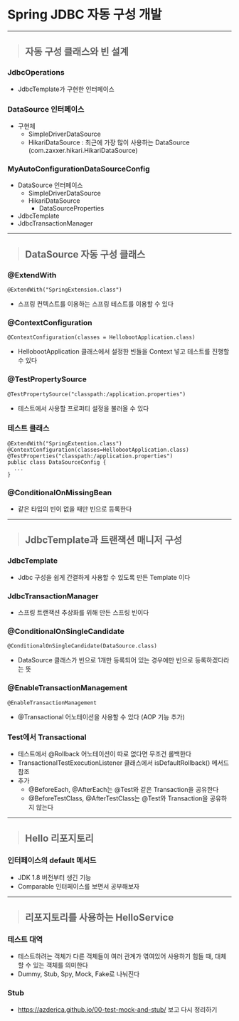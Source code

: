 
# Spring JDBC 자동 구성 개발

---------------------------------------------------------------------------------------------------------------------------------

> ## 자동 구성 클래스와 빈 설계

### JdbcOperations
- JdbcTemplate가 구현한 인터페이스


### DataSource 인터페이스
- 구현체
  - SimpleDriverDataSource
  - HikariDataSource : 최근에 가장 많이 사용하는 DataSource (com.zaxxer.hikari.HikariDataSource)


### MyAutoConfigurationDataSourceConfig
- DataSource 인터페이스
  - SimpleDriverDataSource
  - HikariDataSource
    - DataSourceProperties
- JdbcTemplate
- JdbcTransactionManager

---------------------------------------------------------------------------------------------------------------------------------

> ## DataSource 자동 구성 클래스

### @ExtendWith
    @ExtendWith("SpringExtension.class")
- 스프링 컨텍스트를 이용하는 스프링 테스트를 이용할 수 있다


### @ContextConfiguration
    @ContextConfiguration(classes = HellobootApplication.class)
- HellobootApplication 클래스에서 설정한 빈들을 Context 넣고 테스트를 진행할 수 있다


### @TestPropertySource
    @TestPropertySource("classpath:/application.properties")
- 테스트에서 사용할 프로퍼티 설정을 불러올 수 있다


### 테스트 클래스
    @ExtendWith("SpringExtention.class")
    @ContextConfiguration(classes=HellobootApplication.class)
    @TestProperties("classpath:/application.properties")
    public class DataSourceConfig {
      ...
    }


### @ConditionalOnMissingBean
- 같은 타입의 빈이 없을 때만 빈으로 등록한다

---------------------------------------------------------------------------------------------------------------------------------

> ## JdbcTemplate과 트랜잭션 매니저 구성

### JdbcTemplate
- Jdbc 구성을 쉽게 간결하게 사용할 수 있도록 만든 Template 이다


### JdbcTransactionManager
- 스프링 트랜잭션 추상화를 위해 만든 스프링 빈이다


### @ConditionalOnSingleCandidate
    @ConditionalOnSingleCandidate(DataSource.class)
- DataSource 클래스가 빈으로 1개만 등록되어 있는 경우에만 빈으로 등록하겠다라는 뜻


### @EnableTransactionManagement
    @EnableTransactionManagement
- @Transactional 어노테이션을 사용할 수 있다 (AOP 기능 추가)


### Test에서 Transactional
- 테스트에서 @Rollback 어노테이션이 따로 없다면 무조건 롤백한다
- TransactionalTestExecutionListener 클래스에서 isDefaultRollback() 메서드 참조
- 추가
  - @BeforeEach, @AfterEach는 @Test와 같은 Transaction을 공유한다
  - @BeforeTestClass, @AfterTestClass는 @Test와 Transaction을 공유하지 않는다

---------------------------------------------------------------------------------------------------------------------------------

> ## Hello 리포지토리

### 인터페이스의 default 메서드
- JDK 1.8 버전부터 생긴 기능
- Comparable 인터페이스를 보면서 공부해보자

---------------------------------------------------------------------------------------------------------------------------------

> ## 리포지토리를 사용하는 HelloService

### 테스트 대역
- 테스트하려는 객체가 다른 객체들이 여러 관계가 엮여있어 사용하기 힘들 때, 대체할 수 있는 객체를 의미한다
- Dummy, Stub, Spy, Mock, Fake로 나눠진다 


### Stub
- https://azderica.github.io/00-test-mock-and-stub/ 보고 다시 정리하기 











